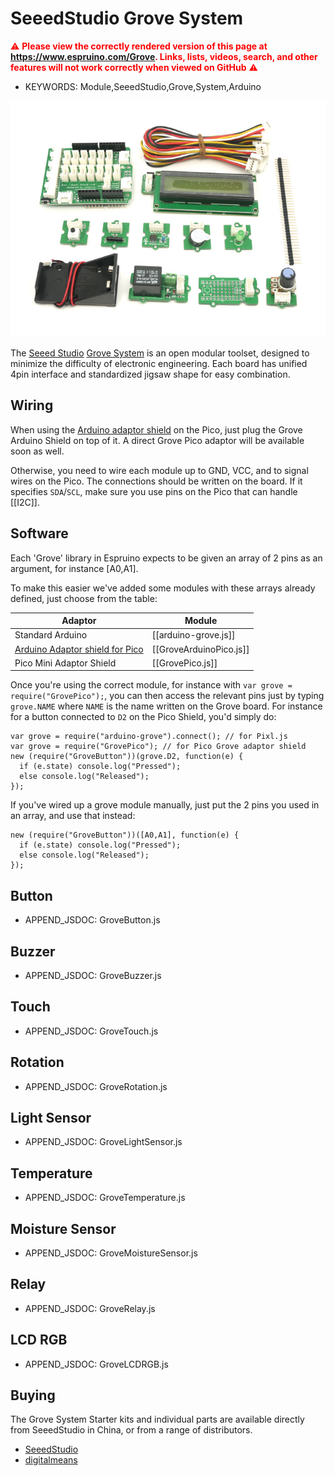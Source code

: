 <!--- Copyright (c) 2015 Gordon Williams, Pur3 Ltd. See the file LICENSE for copying permission. -->
SeeedStudio Grove System
=====================

<span style="color:red">:warning: **Please view the correctly rendered version of this page at https://www.espruino.com/Grove. Links, lists, videos, search, and other features will not work correctly when viewed on GitHub** :warning:</span>

* KEYWORDS: Module,SeeedStudio,Grove,System,Arduino

![Grove System](Grove.jpg)

The [Seeed Studio](http://www.seeedstudio.com) [Grove System](http://www.seeedstudio.com/wiki/Grove_System) is an open modular toolset, designed to minimize the difficulty of electronic engineering. Each board has unified 4pin interface and standardized jigsaw shape for easy combination.

Wiring
-----

When using the [Arduino adaptor shield](/ArduinoPico) on the Pico, just plug the Grove Arduino Shield on top of it.
A direct Grove Pico adaptor will be available soon as well.

Otherwise, you need to wire each module up to GND, VCC, and to signal wires on the Pico. The connections should be written on the board. If it specifies `SDA`/`SCL`, make sure you use pins on the Pico that can handle [[I2C]].

Software
-------

Each 'Grove' library in Espruino expects to be given an array of 2 pins as an argument, for instance [A0,A1].

To make this easier we've added some modules with these arrays already defined, just choose from the table:

| Adaptor | Module |
|---------|--------|
| Standard Arduino | [[arduino-grove.js]] |
| [Arduino Adaptor shield for Pico](/ArduinoPico) | [[GroveArduinoPico.js]] |
| Pico Mini Adaptor Shield | [[GrovePico.js]] |

Once you're using the correct module, for instance with `var grove = require("GrovePico");`,
you can then access the relevant pins just by typing `grove.NAME` where `NAME` is the name
written on the Grove board. For instance for a button connected to `D2` on the Pico Shield,
you'd simply do:

```
var grove = require("arduino-grove").connect(); // for Pixl.js
var grove = require("GrovePico"); // for Pico Grove adaptor shield
new (require("GroveButton"))(grove.D2, function(e) {
  if (e.state) console.log("Pressed");
  else console.log("Released");
});
```

If you've wired up a grove module manually, just put the 2 pins you used in an array, and use that instead:

```
new (require("GroveButton"))([A0,A1], function(e) {
  if (e.state) console.log("Pressed");
  else console.log("Released");
});
```

Button
-----

* APPEND_JSDOC: GroveButton.js

Buzzer
-----

* APPEND_JSDOC: GroveBuzzer.js

Touch
----

* APPEND_JSDOC: GroveTouch.js

Rotation
-------

* APPEND_JSDOC: GroveRotation.js

Light Sensor
----------

* APPEND_JSDOC: GroveLightSensor.js

Temperature
----------

* APPEND_JSDOC: GroveTemperature.js

Moisture Sensor
---------------

* APPEND_JSDOC: GroveMoistureSensor.js

Relay
----

* APPEND_JSDOC: GroveRelay.js

LCD RGB
------

* APPEND_JSDOC: GroveLCDRGB.js


Buying
------

The Grove System Starter kits and individual parts are available directly from SeeedStudio in China, or from a range of distributors.

* [SeeedStudio](http://www.seeedstudio.com/depot/s/grove.html)
* [digitalmeans](https://digitalmeans.co.uk/shop/index.php?search=grove)
